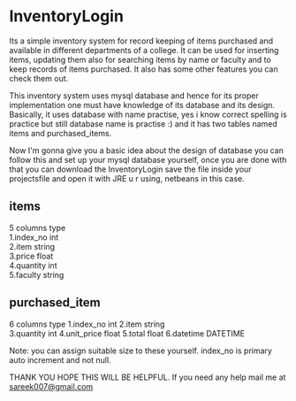 # InventoryLogin
Its a simple inventory system for record keeping of items purchased and available in different departments of a college. It can be used for inserting items, updating them also for searching items by name or faculty and to keep records of items purchased. It also has some other features you can check them out.



This inventory system uses mysql database and hence for its proper implementation one must have knowledge of its database and its design.
Basically, it uses database with name practise, yes i know correct spelling is practice but still database name is practise :) and it 
has two tables named items and purchased_items.


Now  I'm gonna give you a basic idea about the design of database you can follow this and set up your mysql database 
yourself, once you are done with that you can download the InventoryLogin save the file inside your projectsfile and open
it with JRE u r using, netbeans in this case.

## items                                                                                                          
5 columns     type 						
1.index_no    int 							
2.item        string						
3.price       float														
4.quantity    int						
5.faculty     string						
								

## purchased_item  
6 columns       type
1.index_no	int
2.item		string	
3.quantity	int
4.unit_price	float
5.total		float
6.datetime      DATETIME

Note: you can assign suitable size to these yourself. index_no is primary auto increment and not null.

THANK YOU HOPE THIS WILL BE HELPFUL.
If you need any help mail me at sareek007@gmail.com
